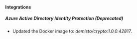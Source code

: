 
#### Integrations
##### Azure Active Directory Identity Protection  (Deprecated)
- Updated the Docker image to: *demisto/crypto:1.0.0.42817*.
